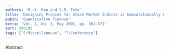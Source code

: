 ```yaml
---
authors: 'M.-Y. Kao and S.R. Tate'
title: 'Designing Proxies for Stock Market Indices is Computationally Hard'
pubin: 'Quantitative Finance'
extra: 'Vol. 1, No. 3, May 2001, pp. 361-371'
sort: 200103
tags: ["S:Miscellaneous", "T:Conference"]
---
```

Abstract
